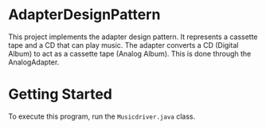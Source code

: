 # AdapterDesignPattern
This project implements the adapter design pattern. It represents a cassette tape
and a CD that can play music. The adapter converts a CD (Digital Album) to act as a 
cassette tape (Analog Album). This is done through the AnalogAdapter.
# Getting Started
To execute this program, run the `Musicdriver.java` class.